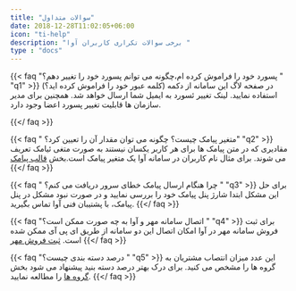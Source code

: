 ```yaml
---
title: "سوالات متداول"
date: 2018-12-28T11:02:05+06:00
icon: "ti-help"
description: "برخی سوالات تکراری کاربران آوا "
type : "docs"
---
```


{{< faq "پسورد خود را فراموش کرده ام،چگونه می توانم پسورد خود را تغییر دهم؟ " "q1" >}}
در صفحه لاگ این سامانه از دکمه (کلمه عبور خود را فراموش کرده اید؟) استفاده نمایید. لینک تغییر ئسورد به ایمیل شما ارسال خواهد شد. همچنین برای مدیر سازمان ها قابلیت تغییر پسورد اعضا وجود دارد. 
 
{{</ faq >}}

{{< faq " متغیر پیامک چیست؟ چگونه می توان مقدار آن را تعیین کرد؟" "q2" >}}
مقادیری که در متن پیامک ها برای هر کاربر یکسان نیستند به صورت متغی ئیامک تعریف می شوند. برای مثال نام کاربران در سامانه آوا یک متغیر پیامک است.بخش [قالب پیامک](../administrator/organizer/#قالب-پیامک)
{{</ faq >}}

{{< faq " چرا هنگام ارسال پیامک خطای سرور دریافت می کنم؟ " "q3" >}}
 برای حل این مشکل ابتدا شارژ پنل پیامک خود را بررسی نمایید و در صورت نبود مشکل در پنل پیامک، با پشتیبان فنی آوا تماس بگیرید.
{{</ faq >}}

{{< faq "اتصال سامانه مهر و آوا به چه صورت ممکن است؟ " "q4" >}}
برای ثبت فروش سامانه مهر در آوا امکان اتصال این دو سامانه از طریق ای پی آی ممکن شده است. [ثبت فروش مهر](../administrator/organizer/#ثبت-فروش-مهر)
{{</ faq >}}

{{< faq "درصد دسته بندی چیست؟ " "q5" >}}
 این عدد میزان انتصاب مشتریان به گروه ها را مشخص می کنید. برای درک بهتر درصد دسته بنید پیشنهاد می شود بخش [گروه ها](../administrator/organizer/#گروه-ها) را مطالعه نمایید.
{{</ faq >}}
